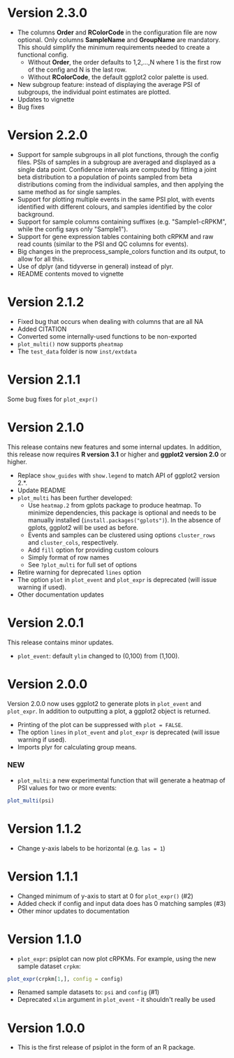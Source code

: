 # Version 2.3.0
- The columns **Order** and **RColorCode** in the configuration file are now optional.
Only columns **SampleName** and **GroupName** are mandatory.
This should simplify the minimum requirements needed to create a functional config.
  - Without **Order**, the order defaults to 1,2,...,N where 1 is the first row of the config
  and N is the last row.
  - Without **RColorCode**, the default ggplot2 color palette is used.
- New subgroup feature: instead of displaying the average PSI of subgroups,
the individual point estimates are plotted.
- Updates to vignette
- Bug fixes

# Version 2.2.0

- Support for sample subgroups in all plot functions, through the config files. PSIs of samples in a subgroup are averaged and displayed as a single data point. Confidence intervals are computed by fitting a joint beta distribution to a population of points sampled from beta distributions coming from the individual samples, and then applying the same method as for single samples.
- Support for plotting multiple events in the same PSI plot, with events identified with different colours, and samples identified by the color background.
- Support for sample columns containing suffixes (e.g. "Sample1-cRPKM", while the config says only "Sample1").
- Support for gene expression tables containing both cRPKM and raw read counts (similar to the PSI and QC columns for events).
- Big changes in the preprocess_sample_colors function and its output, to allow for all this.
- Use of dplyr (and tidyverse in general) instead of plyr.
- README contents moved to vignette

# Version 2.1.2

- Fixed bug that occurs when dealing with columns that are all NA
- Added CITATION
- Converted some internally-used functions to be non-exported
- `plot_multi()` now supports `pheatmap`
- The `test_data` folder is now `inst/extdata`

# Version 2.1.1

Some bug fixes for `plot_expr()`

# Version 2.1.0

This release contains new features and some internal updates. In addition, this release now requires **R version 3.1** or higher and **ggplot2 version 2.0** or higher.

- Replace `show_guides` with `show.legend` to match API of ggplot2 version 2.*.  
- Update README
- `plot_multi` has been further developed: 
  - Use `heatmap.2` from gplots package to produce heatmap. To minimize dependencies, this package is optional and needs to be manually installed (`install.packages("gplots")`). In the absence of gplots, ggplot2 will be used as before.
  - Events and samples can be clustered using options `cluster_rows` and `cluster_cols`, respectively.
  - Add `fill` option for providing custom colours
  - Simply format of row names
  - See `?plot_multi` for full set of options
- Retire warning for deprecated `lines` option
- The option `plot` in `plot_event` and `plot_expr` is deprecated (will issue warning if used). 
- Other documentation updates


# Version 2.0.1

This release contains minor updates.

- `plot_event`: default `ylim` changed to (0,100) from (1,100).

# Version 2.0.0

Version 2.0.0 now uses ggplot2 to generate plots in `plot_event` and
`plot_expr`. In addition to outputting a plot, a ggplot2 object is returned.

- Printing of the plot can be suppressed with `plot = FALSE`.
- The option `lines` in `plot_event` and `plot_expr` is deprecated (will issue
  warning if used).
- Imports plyr for calculating group means.

### NEW
- `plot_multi`: a new experimental function that will generate a heatmap of PSI
  values for two or more events:
```r
plot_multi(psi)
```

# Version 1.1.2

- Change y-axis labels to be horizontal (e.g. `las = 1`)

# Version 1.1.1

- Changed minimum of y-axis to start at 0 for `plot_expr()` (#2)
- Added check if config and input data does has 0 matching samples (#3)
- Other minor updates to documentation

# Version 1.1.0

- `plot_expr`: psiplot can now plot cRPKMs. For example, using the new sample
  dataset `crpkm`:
```r
plot_expr(crpkm[1,], config = config)
``` 
- Renamed sample datasets to: `psi` and `config` (#1)
- Deprecated `xlim` argument in `plot_event` - it shouldn't really be used

# Version 1.0.0

- This is the first release of psiplot in the form of an R package.
